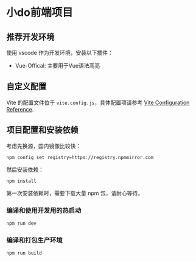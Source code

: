 # 小do前端项目

## 推荐开发环境

使用 vscode 作为开发环境，安装以下插件：

- Vue-Offical: 主要用于Vue语法高亮

## 自定义配置

Vite 的配置文件位于 `vite.config.js`，具体配置项请参考 [Vite Configuration Reference](https://vitejs.dev/config/).

## 项目配置和安装依赖

考虑先换源，国内镜像比较快：

    npm config set registry=https://registry.npmmirror.com

然后安装依赖：

    npm install

第一次安装依赖时，需要下载大量 npm 包，请耐心等待。

### 编译和使用开发用的热启动

```sh
npm run dev
```

### 编译和打包生产环境

```sh
npm run build
```
